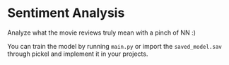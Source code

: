 # Sentiment Analysis

Analyze what the movie reviews truly mean with a pinch of NN :)

You can train the model by running `main.py` or import the `saved_model.sav` through pickel and implement it in your projects.